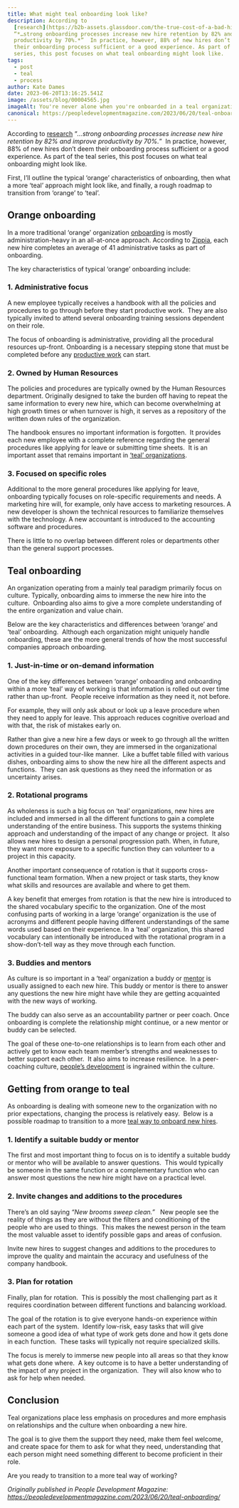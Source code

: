 ```yaml
---
title: What might teal onboarding look like?
description: According to
  [research](https://b2b-assets.glassdoor.com/the-true-cost-of-a-bad-hire.pdf)
  “*…strong onboarding processes increase new hire retention by 82% and improve
  productivity by 70%.*”  In practice, however, 88% of new hires don’t deem
  their onboarding process sufficient or a good experience. As part of the teal
  series, this post focuses on what teal onboarding might look like.
tags:
  - post
  - teal
  - process
author: Kate Dames
date: 2023-06-20T13:16:25.541Z
image: /assets/blog/00004565.jpg
imageAlt: You're never alone when you're onboarded in a teal organization.
canonical: https://peopledevelopmentmagazine.com/2023/06/20/teal-onboarding/
---
```

According to [research](https://b2b-assets.glassdoor.com/the-true-cost-of-a-bad-hire.pdf) “*…strong onboarding processes increase new hire retention by 82% and improve productivity by 70%.*”  In practice, however, 88% of new hires don’t deem their onboarding process sufficient or a good experience. As part of the teal series, this post focuses on what teal onboarding might look like.

First, I’ll outline the typical ‘orange’ characteristics of onboarding, then what a more ‘teal’ approach might look like, and finally, a rough roadmap to transition from ‘orange’ to ‘teal’.

## Orange onboarding

In a more traditional ‘orange’ organization [onboarding](https://peopledevelopmentmagazine.com/2022/09/28/start-onboarding-right/) is mostly administration-heavy in an all-at-once approach. According to [Zippia](https://www.zippia.com/advice/onboarding-statistics/), each new hire completes an average of 41 administrative tasks as part of onboarding.

The key characteristics of typical ‘orange’ onboarding include:

### 1. Administrative focus

A new employee typically receives a handbook with all the policies and procedures to go through before they start productive work.  They are also typically invited to attend several onboarding training sessions dependent on their role.

The focus of onboarding is administrative, providing all the procedural resources up-front. Onboarding is a necessary stepping stone that must be completed before any [productive work](https://peopledevelopmentmagazine.com/2022/09/14/productive-work-environment/) can start.

### 2. Owned by Human Resources

The policies and procedures are typically owned by the Human Resources department. Originally designed to take the burden off having to repeat the same information to every new hire, which can become overwhelming at high growth times or when turnover is high, it serves as a repository of the written down rules of the organization.

The handbook ensures no important information is forgotten.  It provides each new employee with a complete reference regarding the general procedures like applying for leave or submitting time sheets.  It is an important asset that remains important in [‘teal’ organizations](https://peopledevelopmentmagazine.com/2021/01/12/teal-organizations/).

### 3. Focused on specific roles

Additional to the more general procedures like applying for leave, onboarding typically focuses on role-specific requirements and needs. A marketing hire will, for example, only have access to marketing resources. A new developer is shown the technical resources to familiarize themselves with the technology. A new accountant is introduced to the accounting software and procedures.

There is little to no overlap between different roles or departments other than the general support processes.

## Teal onboarding

An organization operating from a mainly teal paradigm primarily focus on culture. Typically, onboarding aims to immerse the new hire into the culture.  Onboarding also aims to give a more complete understanding of the entire organization and value chain.

Below are the key characteristics and differences between ‘orange’ and ‘teal’ onboarding.  Although each organization might uniquely handle onboarding, these are the more general trends of how the most successful companies approach onboarding.

### 1. Just-in-time or on-demand information

One of the key differences between ‘orange’ onboarding and onboarding within a more ‘teal’ way of working is that information is rolled out over time rather than up-front.  People receive information as they need it, not before.

For example, they will only ask about or look up a leave procedure when they need to apply for leave. This approach reduces cognitive overload and with that, the risk of mistakes early on.

Rather than give a new hire a few days or week to go through all the written down procedures on their own, they are immersed in the organizational activities in a guided tour-like manner.  Like a buffet table filled with various dishes, onboarding aims to show the new hire all the different aspects and functions.  They can ask questions as they need the information or as uncertainty arises.

### 2. Rotational programs

As wholeness is such a big focus on ‘teal’ organizations, new hires are included and immersed in all the different functions to gain a complete understanding of the entire business. This supports the systems thinking approach and understanding of the impact of any change or project.  It also allows new hires to design a personal progression path. When, in future, they want more exposure to a specific function they can volunteer to a project in this capacity.

Another important consequence of rotation is that it supports cross-functional team formation. When a new project or task starts, they know what skills and resources are available and where to get them.

A key benefit that emerges from rotation is that the new hire is introduced to the shared vocabulary specific to the organization. One of the most confusing parts of working in a large ‘orange’ organization is the use of acronyms and different people having different understandings of the same words used based on their experience. In a ‘teal’ organization, this shared vocabulary can intentionally be introduced with the rotational program in a show-don’t-tell way as they move through each function.

### 3. Buddies and mentors

As culture is so important in a ‘teal’ organization a buddy or [mentor](https://peopledevelopmentmagazine.com/2019/10/15/key-elements-of-mentoring/) is usually assigned to each new hire. This buddy or mentor is there to answer any questions the new hire might have while they are getting acquainted with the new ways of working.

The buddy can also serve as an accountability partner or peer coach. Once onboarding is complete the relationship might continue, or a new mentor or buddy can be selected.

The goal of these one-to-one relationships is to learn from each other and actively get to know each team member’s strengths and weaknesses to better support each other.  It also aims to increase resilience.  In a peer-coaching culture, [people’s development](https://peopledevelopmentmagazine.com/people-development-network/) is ingrained within the culture.

## Getting from orange to teal

As onboarding is dealing with someone new to the organization with no prior expectations, changing the process is relatively easy.  Below is a possible roadmap to transition to a more [teal way to onboard new hires](https://peopledevelopmentmagazine.com/2023/06/09/teal-hiring/).

### 1. Identify a suitable buddy or mentor

The first and most important thing to focus on is to identify a suitable buddy or mentor who will be available to answer questions.  This would typically be someone in the same function or a complementary function who can answer most questions the new hire might have on a practical level.

### 2. Invite changes and additions to the procedures

There’s an old saying *“New brooms sweep clean.”*   New people see the reality of things as they are without the filters and conditioning of the people who are used to things.  This makes the newest person in the team the most valuable asset to identify possible gaps and areas of confusion.

Invite new hires to suggest changes and additions to the procedures to improve the quality and maintain the accuracy and usefulness of the company handbook.

### 3. Plan for rotation

Finally, plan for rotation.  This is possibly the most challenging part as it requires coordination between different functions and balancing workload.

The goal of the rotation is to give everyone hands-on experience within each part of the system.  Identify low-risk, easy tasks that will give someone a good idea of what type of work gets done and how it gets done in each function.  These tasks will typically not require specialized skills.

The focus is merely to immerse new people into all areas so that they know what gets done where.  A key outcome is to have a better understanding of the impact of any project in the organization.  They will also know who to ask for help when needed.

## Conclusion

Teal organizations place less emphasis on procedures and more emphasis on relationships and the culture when onboarding a new hire.

The goal is to give them the support they need, make them feel welcome, and create space for them to ask for what they need, understanding that each person might need something different to become proficient in their role.

Are you ready to transition to a more teal way of working?



*Originally published in People Development Magazine: https://peopledevelopmentmagazine.com/2023/06/20/teal-onboarding/*